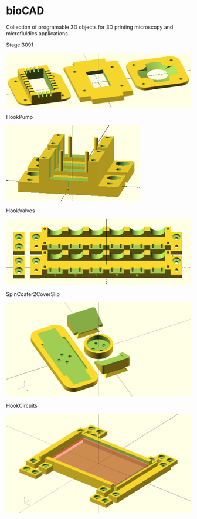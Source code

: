 # bioCAD
Collection of programable 3D objects for 3D printing microscopy and microfluidics applications.

StageI3091

![](StageI3091.png)

HookPump

![](HookPump.png)

HookValves

![](HookValves.png)

SpinCoater2CoverSlip

![](SpinCoater2CoverSlip.png)

HookCircuits

![](HookCircuits.png)
